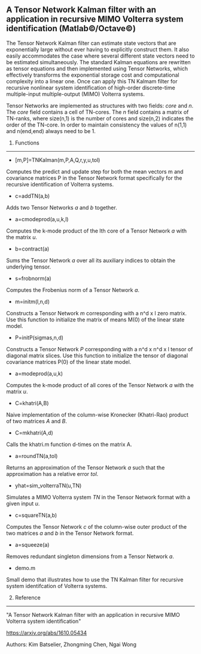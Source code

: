 A Tensor Network Kalman filter with an application in recursive MIMO Volterra system identification (Matlab&copy;/Octave&copy;)
-------------------------------------------------------------------------------------------------------------------------------

The Tensor Network Kalman filter can estimate state vectors that are exponentially large without ever having to explicitly construct them. It also easily accommodates the case where several different state vectors need to be estimated simultaneously. The standard Kalman equations are rewritten as tensor equations and then implemented using Tensor Networks, which effectively transforms the exponential storage cost and computational complexity into a linear one. Once can apply this TN Kalmam filter for recursive nonlinear system identification of high-order discrete-time multiple-input multiple-output (MIMO) Volterra systems.

Tensor Networks are implemented as structures with two fields: *core* and *n*. The *core* field contains a cell of TN-cores. The *n* field contains a matrix of TN-ranks, where size(n,1) is the number of cores and size(n,2) indicates the order of the TN-core. In order to maintain consistency the values of n(1,1) and n(end,end) always need to be 1.

1. Functions
------------

* [m,P]=TNKalman(m,P,A,Q,r,y,u,tol)

Computes the predict and update step for both the mean vectors m and covariance matrices P in the Tensor Network format specifically for the recursive identification of Volterra systems.

* c=addTN(a,b)

Adds two Tensor Networks *a* and *b* together.

* a=cmodeprod(a,u,k,l)

Computes the k-mode product of the lth core of a Tensor Network *a* with the matrix *u*.

* b=contract(a)

Sums the Tensor Network *a* over all its auxiliary indices to obtain the underlying tensor.

* s=frobnorm(a)

Computes the Frobenius norm of a Tensor Network *a*.

* m=initm(l,n,d)

Constructs a Tensor Network *m* corresponding with a n^d x l zero matrix. Use this function to initialize the matrix of means M(0) of the linear state model.

* P=initP(sigmas,n,d)

Constructs a Tensor Network *P* corresponding with a n^d x n^d x l tensor of diagonal matrix slices. Use this function to initialize the tensor of diagonal covariance matrices P(0) of the linear state model.

* a=modeprod(a,u,k)

Computes the k-mode product of all cores of the Tensor Network *a* with the matrix *u*.

* C=khatri(A,B)

Naive implementation of the column-wise Kronecker (Khatri-Rao) product of two matrices *A* and *B*.

* C=mkhatri(A,d)

Calls the khatri.m function d-times on the matrix A.

* a=roundTN(a,tol)

Returns an approximation of the Tensor Network *a* such that the approximation has a relative error *tol*.

* yhat=sim_volterraTN(u,TN)

Simulates a MIMO Volterra system *TN*  in the Tensor Network format with a given input *u*.

* c=squareTN(a,b)

Computes the Tensor Network *c* of the column-wise outer product of the two matrices *a* and *b* in the Tensor Network format.

* a=squeeze(a)

Removes redundant singleton dimensions from a Tensor Network *a*.

* demo.m

Small demo that illustrates how to use the TN Kalman filter for recursive system identifcation of Volterra systems.


2. Reference
------------

"A Tensor Network Kalman filter with an application in recursive MIMO Volterra system identification"

https://arxiv.org/abs/1610.05434

Authors: Kim Batselier, Zhongming Chen, Ngai Wong
